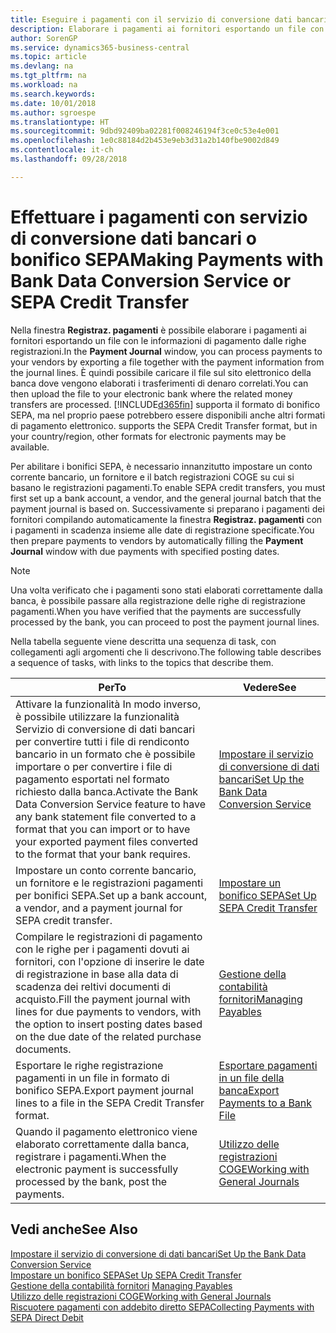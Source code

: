 ```yaml
---
title: Eseguire i pagamenti con il servizio di conversione dati bancari o bonifico SEPA | Microsoft Docs
description: Elaborare i pagamenti ai fornitori esportando un file con le informazioni di pagamento dalle righe registrazioni.
author: SorenGP
ms.service: dynamics365-business-central
ms.topic: article
ms.devlang: na
ms.tgt_pltfrm: na
ms.workload: na
ms.search.keywords: 
ms.date: 10/01/2018
ms.author: sgroespe
ms.translationtype: HT
ms.sourcegitcommit: 9dbd92409ba02281f008246194f3ce0c53e4e001
ms.openlocfilehash: 1e0c88184d2b453e9eb3d31a2b140fbe9002d849
ms.contentlocale: it-ch
ms.lasthandoff: 09/28/2018

---
```

# <a name="making-payments-with-bank-data-conversion-service-or-sepa-credit-transfer"></a><span data-ttu-id="66d01-103">Effettuare i pagamenti con servizio di conversione dati bancari o bonifico SEPA</span><span class="sxs-lookup"><span data-stu-id="66d01-103">Making Payments with Bank Data Conversion Service or SEPA Credit Transfer</span></span>
<span data-ttu-id="66d01-104">Nella finestra **Registraz. pagamenti** è possibile elaborare i pagamenti ai fornitori esportando un file con le informazioni di pagamento dalle righe registrazioni.</span><span class="sxs-lookup"><span data-stu-id="66d01-104">In the **Payment Journal** window, you can process payments to your vendors by exporting a file together with the payment information from the journal lines.</span></span> <span data-ttu-id="66d01-105">È quindi possibile caricare il file sul sito elettronico della banca dove vengono elaborati i trasferimenti di denaro correlati.</span><span class="sxs-lookup"><span data-stu-id="66d01-105">You can then upload the file to your electronic bank where the related money transfers are processed.</span></span> [!INCLUDE[d365fin](includes/d365fin_md.md)] <span data-ttu-id="66d01-106">supporta il formato di bonifico SEPA, ma nel proprio paese potrebbero essere disponibili anche altri formati di pagamento elettronico.</span><span class="sxs-lookup"><span data-stu-id="66d01-106"> supports the SEPA Credit Transfer format, but in your country/region, other formats for electronic payments may be available.</span></span>   

 <span data-ttu-id="66d01-107">Per abilitare i bonifici SEPA, è necessario innanzitutto impostare un conto corrente bancario, un fornitore e il batch registrazioni COGE su cui si basano le registrazioni pagamenti.</span><span class="sxs-lookup"><span data-stu-id="66d01-107">To enable SEPA credit transfers, you must first set up a bank account, a vendor, and the general journal batch that the payment journal is based on.</span></span> <span data-ttu-id="66d01-108">Successivamente si preparano i pagamenti dei fornitori compilando automaticamente la finestra **Registraz. pagamenti** con i pagamenti in scadenza insieme alle date di registrazione specificate.</span><span class="sxs-lookup"><span data-stu-id="66d01-108">You then prepare payments to vendors by automatically filling the **Payment Journal** window with due payments with specified posting dates.</span></span>  

> [!NOTE]  
>  <span data-ttu-id="66d01-109">Una volta verificato che i pagamenti sono stati elaborati correttamente dalla banca, è possibile passare alla registrazione delle righe di registrazione pagamenti.</span><span class="sxs-lookup"><span data-stu-id="66d01-109">When you have verified that the payments are successfully processed by the bank, you can proceed to post the payment journal lines.</span></span>  

 <span data-ttu-id="66d01-110">Nella tabella seguente viene descritta una sequenza di task, con collegamenti agli argomenti che li descrivono.</span><span class="sxs-lookup"><span data-stu-id="66d01-110">The following table describes a sequence of tasks, with links to the topics that describe them.</span></span>   

|<span data-ttu-id="66d01-111">**Per**</span><span class="sxs-lookup"><span data-stu-id="66d01-111">**To**</span></span>|<span data-ttu-id="66d01-112">**Vedere**</span><span class="sxs-lookup"><span data-stu-id="66d01-112">**See**</span></span>|  
|------------|-------------|  
|<span data-ttu-id="66d01-113">Attivare la funzionalità In modo inverso, è possibile utilizzare la funzionalità Servizio di conversione di dati bancari per convertire tutti i file di rendiconto bancario in un formato che è possibile importare o per convertire i file di pagamento esportati nel formato richiesto dalla banca.</span><span class="sxs-lookup"><span data-stu-id="66d01-113">Activate the Bank Data Conversion Service feature to have any bank statement file converted to a format that you can import or to have your exported payment files converted to the format that your bank requires.</span></span>|[<span data-ttu-id="66d01-114">Impostare il servizio di conversione di dati bancari</span><span class="sxs-lookup"><span data-stu-id="66d01-114">Set Up the Bank Data Conversion Service</span></span>](bank-how-setup-bank-statement-service.md)|  
|<span data-ttu-id="66d01-115">Impostare un conto corrente bancario, un fornitore e le registrazioni pagamenti per bonifici SEPA.</span><span class="sxs-lookup"><span data-stu-id="66d01-115">Set up a bank account, a vendor, and a payment journal for SEPA credit transfer.</span></span>|[<span data-ttu-id="66d01-116">Impostare un bonifico SEPA</span><span class="sxs-lookup"><span data-stu-id="66d01-116">Set Up SEPA Credit Transfer</span></span>](finance-how-to-set-up-sepa-credit-transfer.md)|  
|<span data-ttu-id="66d01-117">Compilare le registrazioni di pagamento con le righe per i pagamenti dovuti ai fornitori, con l'opzione di inserire le date di registrazione in base alla data di scadenza dei reltivi documenti di acquisto.</span><span class="sxs-lookup"><span data-stu-id="66d01-117">Fill the payment journal with lines for due payments to vendors, with the option to insert posting dates based on the due date of the related purchase documents.</span></span>|[<span data-ttu-id="66d01-118">Gestione della contabilità fornitori</span><span class="sxs-lookup"><span data-stu-id="66d01-118">Managing Payables</span></span>](payables-manage-payables.md)|  
|<span data-ttu-id="66d01-119">Esportare le righe registrazione pagamenti in un file in formato di bonifico SEPA.</span><span class="sxs-lookup"><span data-stu-id="66d01-119">Export payment journal lines to a file in the SEPA Credit Transfer format.</span></span>|[<span data-ttu-id="66d01-120">Esportare pagamenti in un file della banca</span><span class="sxs-lookup"><span data-stu-id="66d01-120">Export Payments to a Bank File</span></span>](payables-how-export-payments-bank-file.md)|  
|<span data-ttu-id="66d01-121">Quando il pagamento elettronico viene elaborato correttamente dalla banca, registrare i pagamenti.</span><span class="sxs-lookup"><span data-stu-id="66d01-121">When the electronic payment is successfully processed by the bank, post the payments.</span></span>|[<span data-ttu-id="66d01-122">Utilizzo delle registrazioni COGE</span><span class="sxs-lookup"><span data-stu-id="66d01-122">Working with General Journals</span></span>](ui-work-general-journals.md)|  

## <a name="see-also"></a><span data-ttu-id="66d01-123">Vedi anche</span><span class="sxs-lookup"><span data-stu-id="66d01-123">See Also</span></span>  
[<span data-ttu-id="66d01-124">Impostare il servizio di conversione di dati bancari</span><span class="sxs-lookup"><span data-stu-id="66d01-124">Set Up the Bank Data Conversion Service</span></span>](bank-how-setup-bank-statement-service.md)  
[<span data-ttu-id="66d01-125">Impostare un bonifico SEPA</span><span class="sxs-lookup"><span data-stu-id="66d01-125">Set Up SEPA Credit Transfer</span></span>](finance-how-to-set-up-sepa-credit-transfer.md)  
<span data-ttu-id="66d01-126">[Gestione della contabilità fornitori](payables-manage-payables.md) </span><span class="sxs-lookup"><span data-stu-id="66d01-126">[Managing Payables](payables-manage-payables.md) </span></span>  
[<span data-ttu-id="66d01-127">Utilizzo delle registrazioni COGE</span><span class="sxs-lookup"><span data-stu-id="66d01-127">Working with General Journals</span></span>](ui-work-general-journals.md)  
[<span data-ttu-id="66d01-128">Riscuotere pagamenti con addebito diretto SEPA</span><span class="sxs-lookup"><span data-stu-id="66d01-128">Collecting Payments with SEPA Direct Debit</span></span>](finance-collect-payments-with-sepa-direct-debit.md)   

